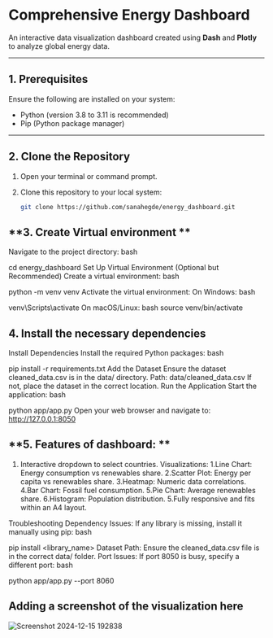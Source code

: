
# **Comprehensive Energy Dashboard**

An interactive data visualization dashboard created using **Dash** and **Plotly** to analyze global energy data.

---

## **1. Prerequisites**

Ensure the following are installed on your system:

- Python (version 3.8 to 3.11 is recommended)  
- Pip (Python package manager)

---

## **2. Clone the Repository**

1. Open your terminal or command prompt.  
2. Clone this repository to your local system:

   ```bash
   git clone https://github.com/sanahegde/energy_dashboard.git

## **3. Create Virtual environment **
Navigate to the project directory:
bash

cd energy_dashboard
Set Up Virtual Environment (Optional but Recommended)
Create a virtual environment:
bash

python -m venv venv
Activate the virtual environment:
On Windows:
bash

venv\Scripts\activate
On macOS/Linux:
bash
source venv/bin/activate

## **4. Install the necessary dependencies**
Install Dependencies
Install the required Python packages:
bash

pip install -r requirements.txt
Add the Dataset
Ensure the dataset cleaned_data.csv is in the data/ directory.
Path: data/cleaned_data.csv
If not, place the dataset in the correct location.
Run the Application
Start the application:
bash

python app/app.py
Open your web browser and navigate to: http://127.0.0.1:8050



## **5. Features of dashboard: **
1. Interactive dropdown to select countries.
Visualizations:
1.Line Chart: Energy consumption vs renewables share.
2.Scatter Plot: Energy per capita vs renewables share.
3.Heatmap: Numeric data correlations.
4.Bar Chart: Fossil fuel consumption.
5.Pie Chart: Average renewables share.
6.Histogram: Population distribution.
5.Fully responsive and fits within an A4 layout.

Troubleshooting
Dependency Issues: If any library is missing, install it manually using pip:
bash

pip install <library_name>
Dataset Path: Ensure the cleaned_data.csv file is in the correct data/ folder.
Port Issues: If port 8050 is busy, specify a different port:
bash

python app/app.py --port 8060 

## **Adding a screenshot of the visualization here**
![Screenshot 2024-12-15 192838](https://github.com/user-attachments/assets/15661fda-8e41-4ff6-8086-2fea24f621e9)



